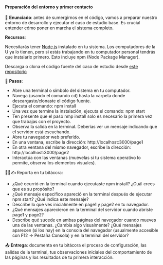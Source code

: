 #### Preparación del entorno y primer contacto

🎯 **Enunciado**: antes de sumergirnos en el código, vamos a preparar nuestro 
entorno de desarrollo y ejecutar el caso de estudio base. Es crucial entender 
cómo poner en marcha el sistema completo.

**Recursos**:

Necesitarás tener [Node.js](https://nodejs.org/en) instalado en tu sistema. 
Los computadores de la U ya lo tienen, pero si estás trabajando en tu computador personal tendrás 
que instalarlo primero. Esto incluye npm (Node Package Manager).

Descarga o clona el código fuente del caso de estudio desde [este repositorio](https://github.com/juanferfranco/juanferfranco-entagledTest-sfi1-2024-20)


👣 **Pasos**:

- Abre una terminal o símbolo del sistema en tu computador.  
- Navega (usando el comando cd) hasta la carpeta donde descargaste/clonaste el código fuente.  
- Ejecuta el comando: npm install  
- Una vez que termine la instalación, ejecuta el comando: npm start  
- Ten presente que el paso nmp install solo es necesario la primera vez que trabajas con el proyecto.
- Observa la salida en la terminal. Deberías ver un mensaje indicando que el servidor está escuchando.
- Abre tu navegador web preferido.
- En una ventana, escribe la dirección: http://localhost:3000/page1
- En otra ventana del mismo navegador, escribe la dirección: http://localhost:3000/page2
- Interactúa con las ventanas (muévelas si tu sistema operativo lo permite, observa los elementos visuales).

🧐🧪✍️ Reporta en tu bitácora:

- ¿Qué ocurrió en la terminal cuando ejecutaste npm install? 
¿Cuál crees que es su propósito?  
- ¿Qué mensaje específico apareció en la terminal después de 
ejecutar npm start? ¿Qué indica este mensaje?  
- Describe lo que ves inicialmente en page1 y page2 en tu navegador.
- ¿Qué mensajes aparecieron en la terminal del servidor cuando abriste page1 y page2?
- Describe qué sucede en ambas páginas del navegador cuando mueves una de las 
ventanas. ¿Cambia algo visualmente? ¿Qué mensajes aparecen (si los hay) en la 
consola del navegador (usualmente accesible con F12 -> Pestaña Consola) y en 
la terminal del servidor?

📤 **Entrega**: documenta en tu bitácora el proceso de configuración, las salidas de la 
terminal, tus observaciones iniciales del comportamiento de las páginas y los resultados 
de tu primera interacción. 
